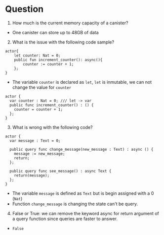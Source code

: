 # Question

1. How much is the current memory capacity of a canister?

- One canister can store up to 48GB of data

2. What is the issue with the following code sample?

```
actor{
    let counter: Nat = 0;
    public fun increment_counter(): async(){
        counter := counter + 1;
    };
}
```

- The variable `counter` is declared as `let`, `let` is inmutable, we can not change the value for `counter`

```mo
actor {
  var counter : Nat = 0; /// let -> var
  public func increment_counter() : () {
    counter = counter + 1;
  };
}
```

3. What is wrong with the following code?

```
actor {
  var message : Text = 0;

  public query func change_message(new_message : Text) : async () {
    message := new_message;
    return;
  };

  public query func see_message() : async Text {
    return(message);
  };
}
```

- The variable `message` is defined as `Text` but is begin assigned with a 0 (`Nat`)
- Function `change_message` is changing the state can't be query.

4. False or True: we can remove the keyword async for return argument of a query function since queries are faster to answer.

- `False`
